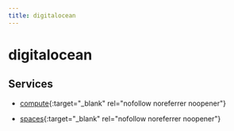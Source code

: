```yaml
---
title: digitalocean
---
```


# digitalocean

## Services


- [compute](compute){:target="_blank" rel="nofollow noreferrer noopener"}

- [spaces](spaces){:target="_blank" rel="nofollow noreferrer noopener"}


